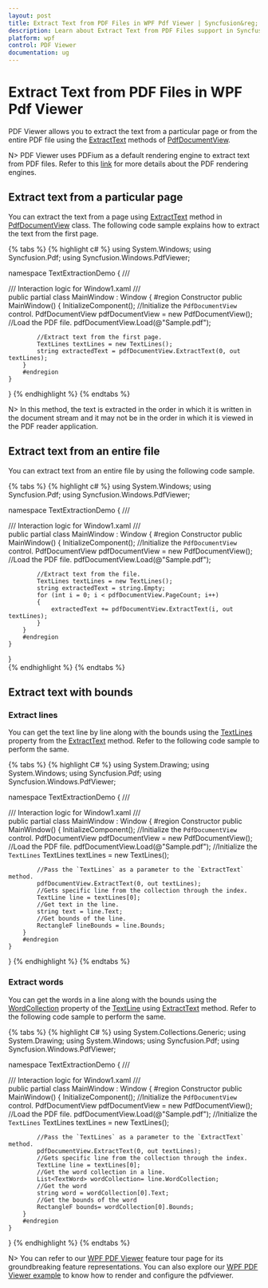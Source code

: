 ```yaml
---
layout: post
title: Extract Text from PDF Files in WPF Pdf Viewer | Syncfusion&reg;
description: Learn about Extract Text from PDF Files support in Syncfusion&reg; WPF Pdf Viewer control, its elements and more.
platform: wpf
control: PDF Viewer
documentation: ug
---
```


# Extract Text from PDF Files in WPF Pdf Viewer

PDF Viewer allows you to extract the text from a particular page or from the entire PDF file using the [ExtractText](https://help.syncfusion.com/cr/wpf/Syncfusion.Windows.PdfViewer.PdfDocumentView.html#Syncfusion_Windows_PdfViewer_PdfDocumentView_ExtractText_System_Int32_Syncfusion_Pdf_TextLines__) methods of [PdfDocumentView](https://help.syncfusion.com/cr/wpf/Syncfusion.Windows.PdfViewer.PdfDocumentView.html). 

N> PDF Viewer uses PDFium as a default rendering engine to extract text from PDF files. Refer to this [link](https://help.syncfusion.com/wpf/pdf-viewer/pdf-rendering-engines) for more details about the PDF rendering engines.

## Extract text from a particular page

You can extract the text from a page using [ExtractText](https://help.syncfusion.com/cr/wpf/Syncfusion.Windows.PdfViewer.PdfDocumentView.html#Syncfusion_Windows_PdfViewer_PdfDocumentView_ExtractText_System_Int32_Syncfusion_Pdf_TextLines__) method in [PdfDocumentView](https://help.syncfusion.com/cr/wpf/Syncfusion.Windows.PdfViewer.PdfDocumentView.html) class. The following code sample explains how to extract the text from the first page.

{% tabs %}
{% highlight c# %}
using System.Windows;
using Syncfusion.Pdf;
using Syncfusion.Windows.PdfViewer;

namespace TextExtractionDemo
{
    /// <summary>
    /// Interaction logic for Window1.xaml
    /// </summary>
    public partial class MainWindow : Window
    {
        #region Constructor
        public MainWindow()
        {
            InitializeComponent();
            //Initialize the `PdfDocumentView` control.
            PdfDocumentView pdfDocumentView = new PdfDocumentView();
            //Load the PDF file.
            pdfDocumentView.Load(@"Sample.pdf");

            //Extract text from the first page.
            TextLines textLines = new TextLines();
            string extractedText = pdfDocumentView.ExtractText(0, out textLines);
        }
        #endregion
    }
}
{% endhighlight %}
{% endtabs %}

N> In this method, the text is extracted in the order in which it is written in the document stream and it may not be in the order in which it is viewed in the PDF reader application.

## Extract text from an entire file

You can extract text from an entire file by using the following code sample.

{% tabs %}
{% highlight c# %}
using System.Windows;
using Syncfusion.Pdf;
using Syncfusion.Windows.PdfViewer;

namespace TextExtractionDemo
{
    /// <summary>
    /// Interaction logic for Window1.xaml
    /// </summary>
    public partial class MainWindow : Window
    {
        #region Constructor
        public MainWindow()
        {
            InitializeComponent();
		    //Initialize the `PdfDocumentView` control.
            PdfDocumentView pdfDocumentView = new PdfDocumentView();
		    //Load the PDF file.
            pdfDocumentView.Load(@"Sample.pdf");
			
		    //Extract text from the file.
            TextLines textLines = new TextLines();
            string extractedText = string.Empty;
            for (int i = 0; i < pdfDocumentView.PageCount; i++)
            {
                extractedText += pdfDocumentView.ExtractText(i, out textLines);
            }
        }
        #endregion
    }
}			
{% endhighlight %}
{% endtabs %}

## Extract text with bounds

### Extract lines

You can get the text line by line along with the bounds using the [TextLines](https://help.syncfusion.com/cr/wpf/Syncfusion.Pdf.TextLines.html) property from the [ExtractText](https://help.syncfusion.com/cr/wpf/Syncfusion.Windows.PdfViewer.PdfDocumentView.html#Syncfusion_Windows_PdfViewer_PdfDocumentView_ExtractText_System_Int32_Syncfusion_Pdf_TextLines__) method. Refer to the following code sample to perform the same.

{% tabs %}
{% highlight C# %}
using System.Drawing;
using System.Windows;
using Syncfusion.Pdf;
using Syncfusion.Windows.PdfViewer;

namespace TextExtractionDemo
{
    /// <summary>
    /// Interaction logic for Window1.xaml
    /// </summary>
    public partial class MainWindow : Window
    {
        #region Constructor
        public MainWindow()
        {
            InitializeComponent();
            //Initialize the `PdfDocumentView` control.
            PdfDocumentView pdfDocumentView = new PdfDocumentView();
            //Load the PDF file.
            pdfDocumentView.Load(@"Sample.pdf");
            //Initialize the `TextLines`
            TextLines textLines = new TextLines();
			
            //Pass the `TextLines` as a parameter to the `ExtractText` method.
            pdfDocumentView.ExtractText(0, out textLines);
            //Gets specific line from the collection through the index.
            TextLine line = textLines[0];
            //Get text in the line.
            string text = line.Text;
            //Get bounds of the line.
            RectangleF lineBounds = line.Bounds;
        }
        #endregion
    }
}
{% endhighlight %}
{% endtabs %}

### Extract words
 
You can get the words in a line along with the bounds using the [WordCollection](https://help.syncfusion.com/cr/wpf/Syncfusion.Pdf.TextLine.html#Syncfusion_Pdf_TextLine_WordCollection) property of the [TextLine](https://help.syncfusion.com/cr/wpf/Syncfusion.Pdf.TextLine.html) using [ExtractText](https://help.syncfusion.com/cr/wpf/Syncfusion.Windows.PdfViewer.PdfDocumentView.html#Syncfusion_Windows_PdfViewer_PdfDocumentView_ExtractText_System_Int32_Syncfusion_Pdf_TextLines__) method. Refer to the following code sample to perform the same.

{% tabs %}
{% highlight C# %}
using System.Collections.Generic;
using System.Drawing;
using System.Windows;
using Syncfusion.Pdf;
using Syncfusion.Windows.PdfViewer;

namespace TextExtractionDemo
{
    /// <summary>
    /// Interaction logic for Window1.xaml
    /// </summary>
    public partial class MainWindow : Window
    {
        #region Constructor
        public MainWindow()
        {
            InitializeComponent();
            //Initialize the `PdfDocumentView` control.
            PdfDocumentView pdfDocumentView = new PdfDocumentView();
            //Load the PDF file.
            pdfDocumentView.Load(@"Sample.pdf");
            //Initialize the `TextLines`
            TextLines textLines = new TextLines();

            //Pass the `TextLines` as a parameter to the `ExtractText` method.
            pdfDocumentView.ExtractText(0, out textLines);
            //Gets specific line from the collection through the index.
            TextLine line = textLines[0];
            //Get the word collection in a line.
            List<TextWord> wordCollection= line.WordCollection;
            //Get the word
            string word = wordCollection[0].Text;
            //Get the bounds of the word
            RectangleF bounds= wordCollection[0].Bounds;
        }
        #endregion
    }
}
{% endhighlight %}
{% endtabs %}


N> You can refer to our [WPF PDF Viewer](https://www.syncfusion.com/wpf-controls/pdf-viewer) feature tour page for its groundbreaking feature representations. You can also explore our [WPF PDF Viewer example](https://github.com/syncfusion/wpf-demos) to know how to render and configure the pdfviewer.